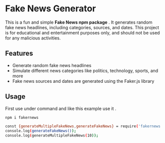 # Fake News Generator

This is a fun and simple **Fake News npm package** . It generates random fake news headlines, including categories, sources, and dates. This project is for educational and entertainment purposes only, and should not be used for any malicious activities.

## Features

- Generate random fake news headlines
- Simulate different news categories like politics, technology, sports, and more
- Fake news sources and dates are generated using the Faker.js library

## Usage

First use under command and like this example use it . 
```bash
npm i fakernews
```

```bash
const {generateMultipleFakeNews,generateFakeNews} = require('fakernews');
console.log(generateFakeNews());
console.log(generateMultipleFakeNews(10));

```
